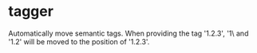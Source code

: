 # tagger
Automatically move semantic tags. When providing the tag '1.2.3', '1\ and '1.2' will be moved to the position of '1.2.3'.
